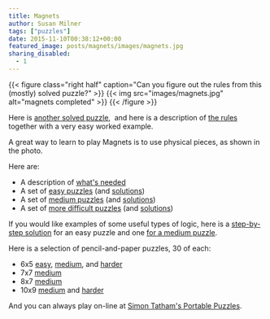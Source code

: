 ```yaml
---
title: Magnets
author: Susan Milner
tags: ["puzzles"]
date: 2015-11-10T00:38:12+00:00
featured_image: posts/magnets/images/magnets.jpg
sharing_disabled:
  - 1
---
```


{{< figure class="right half" caption="Can you figure out the rules from this (mostly) solved puzzle?" >}}
{{< img src="images/magnets.jpg" alt="magnets completed" >}}
{{< /figure >}}

Here is [another solved puzzle][1],  and here is a description of [the rules][2]
together with a very easy worked example.

A great way to learn to play Magnets is to use physical pieces, as shown in the
photo.

Here are:

  * A description of [what's needed][3]
  * A set of [easy puzzles][4] (and [solutions][5])
  * A set of [medium puzzles][6] (and [solutions][7])
  * A set of [more difficult puzzles][8] (and [solutions][9])

If you would like examples of some useful types of logic, here is a
[step-by-step solution][10] for an easy puzzle and one [for a medium
puzzle][11].

Here is a selection of pencil-and-paper puzzles, 30 of each:

  * 6x5 [easy][12], [medium][13], and [harder][14]
  * 7x7 [medium][15]
  * 8x7 [medium][16]
  * 10x9 [medium][17] and [harder][18]

And you can always play on-line at [Simon Tatham's Portable
Puzzles](https://www.chiark.greenend.org.uk/~sgtatham/puzzles/js/magnets.html).

 [1]: /wp-content/uploads/2015/11/Magnets-introduction.pdf
 [2]: /wp-content/uploads/2015/11/Magnets-rules-worked-example.pdf
 [3]: /wp-content/uploads/2015/11/Manipulatives-for-Magnets.pdf
 [4]: /wp-content/uploads/2015/11/Magnets-with-manipulatives-I.pdf
 [5]: /wp-content/uploads/2015/11/Magnets-w-manipulatives-I-solns.pdf
 [6]: /wp-content/uploads/2015/11/Magnets-with-manipulatives-II.pdf
 [7]: /wp-content/uploads/2015/11/Magnets-w-manipulatives-II-solns.pdf
 [8]: /wp-content/uploads/2015/11/Magnets-with-manipulatives-III.pdf
 [9]: /wp-content/uploads/2015/11/Magnets-w-manipulatives-III-solns.pdf
 [10]: /wp-content/uploads/2015/11/Magnets-worked-solns-easy.pdf
 [11]: /wp-content/uploads/2015/11/Magnets-worked-solns-med.pdf
 [12]: /wp-content/uploads/2015/11/magnets-6x5-easy.pdf
 [13]: /wp-content/uploads/2015/11/magnets-6x5-medium.pdf
 [14]: /wp-content/uploads/2015/11/magnets-6x5-harder.pdf
 [15]: /wp-content/uploads/2015/11/magnets-7x7-harder.pdf
 [16]: /wp-content/uploads/2015/11/magnets-8x7-medium.pdf
 [17]: /wp-content/uploads/2015/11/magnets-10x9-medium.pdf
 [18]: /wp-content/uploads/2015/11/magnets-10x9-harder.pdf
